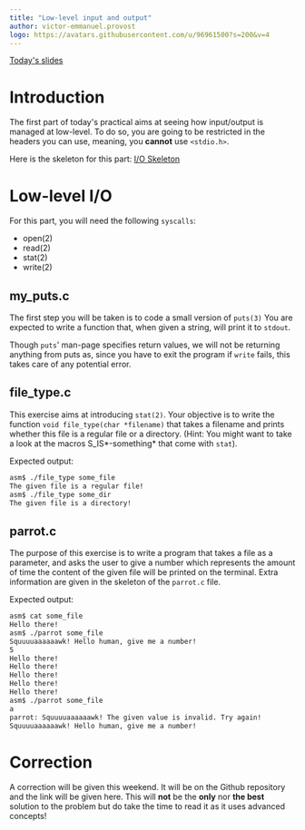 ```yaml
---
title: "Low-level input and output"
author: victor-emmanuel.provost
logo: https://avatars.githubusercontent.com/u/96961500?s=200&v=4
---
```

[Today's slides](C_UNIX_Workshop_IO_Signals.pdf)

# Introduction

The first part of today's practical aims at seeing how input/output is managed
at low-level. To do so, you are going to be restricted in the headers you can
use, meaning, you **cannot** use `<stdio.h>`.

Here is the skeleton for this part:
[I/O Skeleton](io_skeleton.tar.gz)

# Low-level I/O
For this part, you will need the following `syscalls`:

- open(2)
- read(2)
- stat(2)
- write(2)

## my_puts.c
The first step you will be taken is to code a small version of `puts(3)`
You are expected to write a function that, when given a string, will print it
to `stdout`.

Though `puts`' man-page specifies return values, we will not be returning
anything from puts as, since you have to exit the program if `write` fails,
this takes care of any potential error.

## file_type.c
This exercise aims at introducing `stat(2)`. Your objective is to write the
function `void file_type(char *filename)` that takes a filename and prints
whether this file is a regular file or a directory. (Hint: You might want
to take a look at the macros S_IS*-something* that come with `stat`).

Expected output:
```sh
asm$ ./file_type some_file
The given file is a regular file!
asm$ ./file_type some_dir
The given file is a directory!
```

## parrot.c
The purpose of this exercise is to write a program that takes a file as a
parameter, and asks the user to give a number which represents the amount of
time the content of the given file will be printed on the terminal.
Extra information are given in the skeleton of the `parrot.c` file.

Expected output:
```sh
asm$ cat some_file
Hello there!
asm$ ./parrot some_file
Squuuuaaaaaawk! Hello human, give me a number!
5
Hello there!
Hello there!
Hello there!
Hello there!
Hello there!
asm$ ./parrot some_file
a
parrot: Squuuuaaaaaawk! The given value is invalid. Try again!
Squuuuaaaaaawk! Hello human, give me a number!
```

# Correction

A correction will be given this weekend. It will be on the Github repository
and the link will be given here.
This will **not** be the **only** nor **the best**
solution to the problem but do take the time to read it as it uses advanced
concepts!


